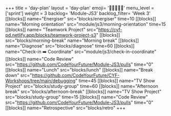 +++
title = 'day-plan'
layout = 'day-plan'
emoji= '🧑🏽‍🤝‍🧑🏽'
menu_level = ['sprint']
weight = 3
backlog= 'Module-JS3'
backlog_filter= 'Week 3'
[[blocks]]
name="Energiser"
src="blocks/energiser"
time=10
[[blocks]]
name="Morning orientation"
src="module/js3/morning-orientation"
time=15
[[blocks]]
name= "Teamwork Project"
src="https://cyf-pd.netlify.app/blocks/teamwork-project-s3"
[[blocks]]
src="blocks/morning-break"
name="Morning break"
[[blocks]]
name="Diagnose"
src="blocks/diagnose"
time=60
[[blocks]]
name="Check-in ➡️ Coordinate"
src="module/js3/check-in-coordinate"
[[blocks]]
name="Code Review"
src="https://github.com/CodeYourFuture/Module-JS3/pulls"
time="0"
[[blocks]]
name="Lunch"
src="blocks/lunch"
[[blocks]]
name="Break down"
src="https://github.com/CodeYourFuture/CYF-Workshops/tree/main/debugging"
time=45
[[blocks]]
name="TV Show Project"
src="blocks/study-group"
time=60
[[blocks]]
name="Afternoon break"
src="blocks/afternoon-break"
[[blocks]]
name="TV Show Project"
src="blocks/study-group"
time=15
[[blocks]]
name="Code Review"
src="https://github.com/CodeYourFuture/Module-JS3/pulls"
time="0"
[[blocks]]
name="Retrospective"
src="blocks/retro"
+++
